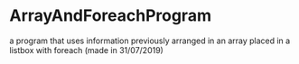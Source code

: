 # ArrayAndForeachProgram
a program that uses information previously arranged in an array placed in a listbox with foreach (made in 31/07/2019)
